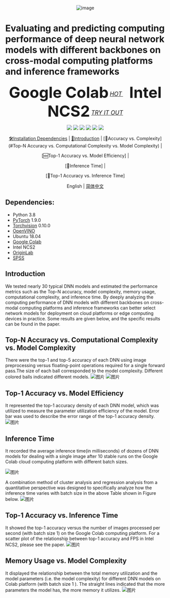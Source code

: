<div align="center">
 
  ![image](https://user-images.githubusercontent.com/101705236/181425227-d0594cb6-81be-489f-84d0-04b190bb742e.png)

</div>

# Evaluating and predicting computing performance of deep neural network models with different backbones on cross-modal computing platforms and inference frameworks
<div align="center">

<b><font size="100">Google Colab</font></b>
    <sup>
      <a href="https://colab.research.google.com/">
        <i><font size="4">HOT</font></i>
      </a>
    </sup>
    &nbsp;&nbsp;&nbsp;&nbsp;
    <b><font size="100">Intel NCS2</font></b>
    <sup>
      <a href="https://www.intel.com">
        <i><font size="4">TRY IT OUT</font></i>
      </a>
    </sup>

  ![](https://img.shields.io/badge/python-3.8-blue)
  [![](https://img.shields.io/badge/pytorch-1.9.0-blue)](https://pytorch.org/)
  [![](https://img.shields.io/badge/torchvision-0.10.0-orange)](https://pypi.org/project/torchvision/)
  ![](https://img.shields.io/badge/ubuntu-18.04-orange)
  [![](https://img.shields.io/badge/originlab-2021-brightgreen)](https://www.originlab.com/)
  [![](https://img.shields.io/badge/spss-25-brightgreen)](https://www.ibm.com/products/spss-statistics)

  [🛠️Installation Dependencies](#Dependencies) |
  [📘Introduction](#Introduction) |
  [👀Accuracy vs. Complexity](#Top-N Accuracy vs. Computational Complexity vs. Model Complexity) |
 
  [🆕Top-1 Accuracy vs. Model Efficiency] |
 
  [🚀Inference Time] |

  [🤔Top-1 Accuracy vs. Inference Time]

  
  English | [简体中文](README_zh-CN.md)
  
  
 </div>

## Dependencies:

 - Python 3.8
 - [PyTorch](https://pytorch.org/) 1.9.0
 - [Torchvision](https://pypi.org/project/torchvision/) 0.10.0
 - [OpenVINO](https://docs.openvino.ai/)
 - Ubuntu 18.04
 - [Google Colab](https://colab.research.google.com/)
 - Intel NCS2
 - [OriginLab](https://www.originlab.com/)
 - [SPSS](https://www.ibm.com/products/spss-statistics)

## Introduction

We tested nearly 30 typical DNN models and estimated the performance metrics such as the Top-N accuracy, model complexity, memory usage, computational complexity, and inference time. By deeply analyzing the computing performance of DNN models with different backbones on cross-modal computing platforms and inference frameworks can better select network models for deployment on cloud platforms or edge computing devices in practice. Some results are given below, and the specific results can be found in the paper.

## Top-N Accuracy vs. Computational Complexity vs. Model Complexity
There were the top-1 and top-5 accuracy of each DNN using image preprocessing versus floating-point operations required for a single forward pass.The size of each ball corresponded to the model complexity. Different colored balls indicated different models.
![图片](https://user-images.githubusercontent.com/101705236/173185572-eeca4cd0-e525-4bae-8382-c9bac81b5956.png)
![图片](https://user-images.githubusercontent.com/101705236/173185583-3fdec737-b3c6-44d4-8db8-e2e2a3248847.png)

## Top-1 Accuracy vs. Model Efficiency
 It represented the top-1 accuracy density of each DNN model, which was utilized to measure the parameter utilization efficiency of the model. Error bar was used to describe the error range of the top-1 accuracy density.
![图片](https://user-images.githubusercontent.com/101705236/173182662-37dec8a7-2cf2-4688-aca0-edcea0dd2f0c.png)


## Inference Time
It recorded the average inference time(in milliseconds) of dozens of DNN models for dealing with a single image after 10 stable runs on the Google Colab cloud computing platform with different batch sizes.

![图片](https://user-images.githubusercontent.com/101705236/173182290-15ea961b-79fe-41e8-a944-2487c13ca6f1.png)

A combination method of cluster analysis and regression analysis from a quantitative perspective was designed to specifically analyze how the inference time varies with batch size in the above Table shown in Figure below.
![图片](https://user-images.githubusercontent.com/101705236/173182345-7e4e475b-7922-422b-850b-36cafb435ce2.png)

## Top-1 Accuracy vs. Inference Time
It showed the top-1 accuracy versus the number of images processed per second (with batch size 1) on the Google Colab computing platform. For a scatter plot of the relationship between top-1 accuracy and FPS in Intel NCS2, please see the paper.
![图片](https://user-images.githubusercontent.com/101705236/173182463-02d6c3bf-392e-462e-b01c-32992aae2af7.png)

## Memory Usage vs. Model Complexity
It displayed the relationship between the total memory utilization and the model parameters (i.e. the model complexity) for different DNN models on Colab platform (with batch size 1 ). The straight lines indicated that the more parameters the model has, the more memory it utilizes.
![图片](https://user-images.githubusercontent.com/101705236/173182488-4d212d55-03ef-4b10-88f4-e86de6c0bc16.png)

